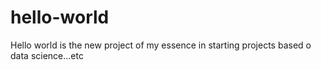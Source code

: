 # hello-world
Hello world is the new project of my essence in starting projects based o data science...etc
